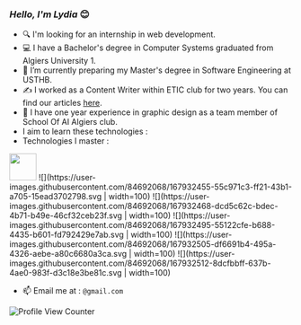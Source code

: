 ### _Hello, I'm Lydia_  😊
 


- 🔍 I'm looking for an internship in web development.
- 💻 I have a Bachelor's degree in Computer Systems graduated from Algiers University 1.
- 🎯 I’m currently preparing my Master's degree in Software Engineering at USTHB.
- ✍️ I worked as a Content Writer within ETIC club for two years. You can find our articles [here](https://etic-club.medium.com/).
- 🎨 I have one year experience in graphic design as a team member of School Of AI Algiers club.
-  I aim to learn these technologies : 
- Technologies I master :
<img src="https://user-images.githubusercontent.com/84692068/167932455-55c971c3-ff21-43b1-a705-15ead3702798.svg" width="48">
![](https://user-images.githubusercontent.com/84692068/167932455-55c971c3-ff21-43b1-a705-15ead3702798.svg | width=100)
![](https://user-images.githubusercontent.com/84692068/167932468-dcd5c62c-bdec-4b71-b49e-46cf32ceb23f.svg | width=100)
![](https://user-images.githubusercontent.com/84692068/167932495-55122cfe-b688-4435-b601-fd792429e7ab.svg | width=100)
![](https://user-images.githubusercontent.com/84692068/167932505-df6691b4-495a-4326-aebe-a80c6680a3ca.svg | width=100)
![](https://user-images.githubusercontent.com/84692068/167932512-8dcfbbff-637b-4ae0-983f-d3c18e3be81c.svg | width=100)



- 📫 Email me at : `@gmail.com`





![Profile View Counter](https://komarev.com/ghpvc/?username=dzprojects)

